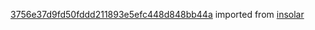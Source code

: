 [3756e37d9fd50fddd211893e5efc448d848bb44a](https://github.com/insolar/insolar/commit/3756e37d9fd50fddd211893e5efc448d848bb44a) imported from [insolar](https://github.com/insolar/insolar)
